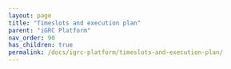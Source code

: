 ```yaml
---
layout: page
title: "Timeslots and execution plan"
parent: "iGRC Platform"
nav_order: 90
has_children: true
permalink: /docs/igrc-platform/timeslots-and-execution-plan/
---
```

